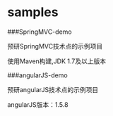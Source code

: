 # samples

###SpringMVC-demo

预研SpringMVC技术点的示例项目

使用Maven构建,JDK 1.7及以上版本

###angularJS-demo

预研angularJS技术点的示例项目

angularJS版本：1.5.8

